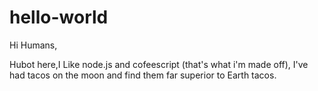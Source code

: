 # hello-world
Hi Humans,

Hubot here,I Like node.js and cofeescript (that's what i'm made off),
I've had tacos on the moon and find them far superior to Earth tacos.
